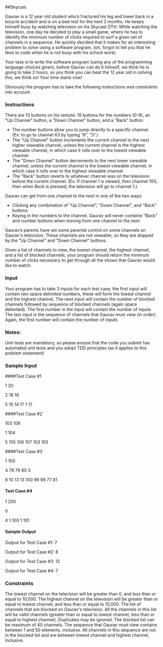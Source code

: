 ##Skycast

Gaurav is a 12 year old student who’s fractured his leg and lower back in a bicycle accident and is on a bed rest for the next 2 months. He keeps himself busy by watching television on his Skycast DTH. While watching the television, one day he decided to play a small game, where he has to identify the minimum number of clicks required to surf a given set of channels in a sequence. He quickly decided that it makes for an interesting problem to solve using a software program, (oh, forgot to tell you that he likes to code when he is not busy with his school work).

Your task is to write the software program (using any of the programming language choices given), before Gaurav can do it himself, we think he is going to take 2 hours, so you think you can beat the 12 year old in solving this, we think so! Your time starts now!
 
Obviously the program has to take the following instructions and constraints into account. 

### Instructions
 
There are 13 buttons on his remote: 10 buttons for the numbers  (0-9), an "Up Channel" button, a "Down Channel" button, and a "Back" button:
 
* The number buttons allow you to jump directly to a specific channel.  (Ex: to go to channel 63 by typing “6”, “3”.)
* The "Up Channel" button increments the current channel to the next higher viewable channel, unless the current channel is the highest viewable channel, in which case it rolls over to the lowest viewable channel. 
* The "Down Channel" button decrements to the next lower viewable channel, unless the current channel is the lowest viewable channel, in which case it rolls over to the highest viewable channel.
* The "Back" button reverts to whatever channel was on the television before the current channel. (Ex:  If channel 1 is viewed, then channel 100, then when Back is pressed, the television will go to channel 1.)
 
Gaurav can get from one channel to the next in one of the two ways:

* Clicking any combination of "Up Channel", "Down Channel", and "Back" buttons.
* Keying in the numbers  to the channel. Gaurav will never combine "Back" and number buttons when moving from one channel to the next.

Gaurav’s parents have set some parental control on some channels on Gaurav's television.  These channels are not viewable, so they are skipped by the "Up Channel" and "Down Channel" buttons. 

Given a list of channels to view, the lowest channel, the highest channel, and a list of blocked
channels, your program should return the minimum number of clicks necessary to get
through all the shows that Gaurav would like to watch.

### Input

Your program has to take 3 inputs for each test case, the first input will contain two space delimited numbers, these will form the lowest channel and the highest channel. The next input will contain the number of blocked channels followed by sequence of blocked channels (again space delimited). The first number in the input will contain the number of inputs  The last input is the sequence of channels that Gaurav must view (in order). Again, the first number will contain the number of inputs

### Notes:

Unit tests are mandatory, so please ensure that the code you submit has automated unit tests and you adopt TDD principles (as it applies to this problem statement)

### Sample Input

####Test Case #1

1 20

2 18 19

5 15 14 17 1 17

 

####Test Case #2

103 108

1 104

5 105 106 107 103 105

 

####Test Case #3

1 100

4 78 79 80 3

8 10 13 13 100 99 98 77 81

 

#### Test Case #4

1 200

0

4 1 100 1 101

 

#### Sample Output

 

Output for Test Case #1:  7

Output for Test Case #2: 8

Output for Test Case #3:  12

Output for Test Case #4: 7

 

### Constraints

The lowest channel on the television will be greater than 0, and less than or equal to 10,000.
The highest channel on the television will be greater than or equal to lowest channel, and less than or equal to 10,000.
The list of channels that are blocked on Gaurav's television. All the channels in this list  will be valid channels (greater than or equal to lowest channel, less than or equal to highest channel).  Duplicates may be ignored. The blocked list can be maximum of 40 channels.
The sequence that Gaurav must view contains between 1 and 50 elements, inclusive. All channels in this sequence are not in the blocked list and are between lowest channel and highest channel, inclusive. 
